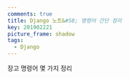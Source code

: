 ```yaml
---
comments: true
title: Django 노트&#58; 명령어 간단 정리
key: 201902221
picture_frame: shadow
tags:
  - Django
---
```


장고 명령어 몇 가지 정리

<!--more-->

